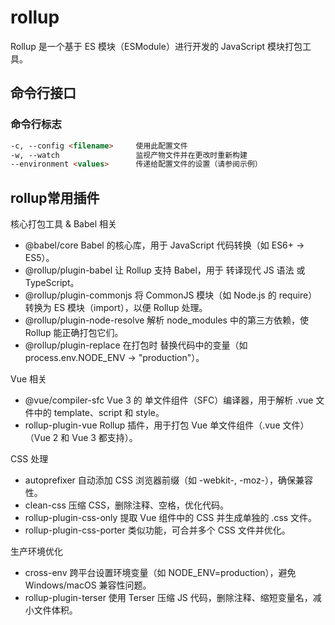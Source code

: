 # rollup

Rollup 是一个基于 ES 模块（ESModule）进行开发的 JavaScript 模块打包工具。

## 命令行接口

### 命令行标志

```md
-c, --config <filename>     使用此配置文件
-w, --watch                 监视产物文件并在更改时重新构建
--environment <values>      传递给配置文件的设置（请参阅示例）
```


## rollup常用插件

核心打包工具 & Babel 相关

* @babel/core	Babel 的核心库，用于 JavaScript 代码转换（如 ES6+ → ES5）。
* @rollup/plugin-babel	让 Rollup 支持 Babel，用于 转译现代 JS 语法 或 TypeScript。
* @rollup/plugin-commonjs	将 CommonJS 模块（如 Node.js 的 require）转换为 ES 模块（import），以便 Rollup 处理。
* @rollup/plugin-node-resolve	解析 node_modules 中的第三方依赖，使 Rollup 能正确打包它们。
* @rollup/plugin-replace	在打包时 替换代码中的变量（如 process.env.NODE_ENV → "production"）。

Vue 相关

* @vue/compiler-sfc	Vue 3 的 单文件组件（SFC）编译器，用于解析 .vue 文件中的 template、script 和 style。
* rollup-plugin-vue	Rollup 插件，用于打包 Vue 单文件组件（.vue 文件）（Vue 2 和 Vue 3 都支持）。

CSS 处理

* autoprefixer	自动添加 CSS 浏览器前缀（如 -webkit-, -moz-），确保兼容性。
* clean-css	压缩 CSS，删除注释、空格，优化代码。
* rollup-plugin-css-only	提取 Vue 组件中的 CSS 并生成单独的 .css 文件。
* rollup-plugin-css-porter	类似功能，可合并多个 CSS 文件并优化。

生产环境优化

* cross-env	跨平台设置环境变量（如 NODE_ENV=production），避免 Windows/macOS 兼容性问题。
* rollup-plugin-terser	使用 Terser 压缩 JS 代码，删除注释、缩短变量名，减小文件体积。